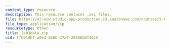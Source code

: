 ```yaml
---
content_type: resource
description: This resource contains ,asc files.
file: https://ol-ocw-studio-app-production.s3.amazonaws.com/courses/2-016-hydrodynamics-13-012-fall-2005/ffb914b7a0e48e8b27a728406b8f4615_lab3data.zip
file_type: application/zip
resourcetype: Other
title: lab3data.zip
uid: ffb914b7-a0e4-8e8b-27a7-28406b8f4615
---
```

